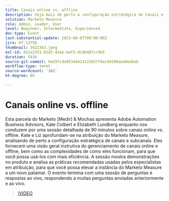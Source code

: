 ```yaml
---
title: Canais online vs. offline
description: Veja mais de perto a configuração estratégica de Canais e Subcanais, a visão geral instrutiva do gerenciamento de canais online e offline, como eles funcionam, a sessão mostra demonstrações no produto e analisa as práticas recomendadas usadas por especialistas em atribuição
solution: Marketo Measure
role: Admin, Leader, User
level: Beginner, Intermediate, Experienced
doc-type: Event
last-substantial-update: 2023-08-07T00:00:00Z
jira: KT-13750
thumbnail: 3422363.jpeg
exl-id: d11e2351-81d3-42ae-baf2-dc9b487cc9b5
duration: 5434
source-git-commit: 9a297cda953d4414131657f9ac84580aea0eabeb
workflow-type: tm+mt
source-wordcount: '162'
ht-degree: 0%

---
```


# Canais online vs. offline

Esta parcela do Marketo [Medir] &amp; Mochas apresenta Adobe Automation Business Advisors, Kate Colbert e Elizabeth Lundberg enquanto nos conduzem por uma sessão detalhada de 90 minutos sobre canais online vs. offline. Kate e Liz aprofundam-se na atribuição do Marketo Measure, analisando de perto a configuração estratégica de canais e subcanais. Eles fornecem uma visão geral instrutiva do gerenciamento de canais online e offline, bem como as complexidades de como eles funcionam, para que você possa usá-los com mais eficiência. A sessão mostra demonstrações no produto e analisa as práticas recomendadas usadas pelos especialistas em atribuição, para que você possa elevar a instância do Marketo Measure a um novo patamar. O evento termina com uma sessão de perguntas e respostas ao vivo, respondendo a muitas perguntas enviadas anteriormente e ao vivo.

>[!VIDEO](https://video.tv.adobe.com/v/3422363/?learn=on)

